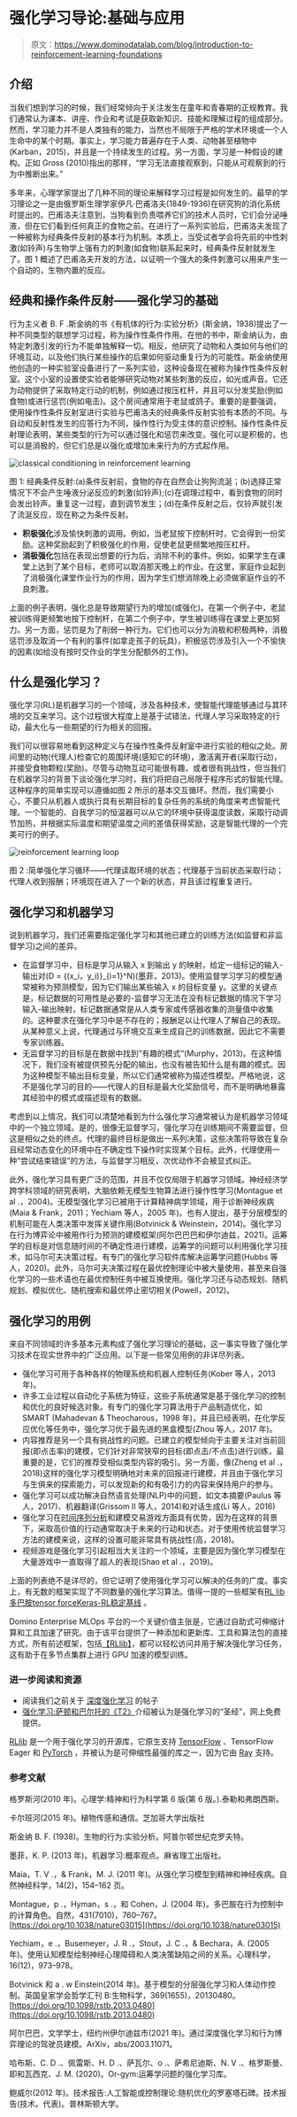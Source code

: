 # 强化学习导论:基础与应用

> 原文：<https://www.dominodatalab.com/blog/introduction-to-reinforcement-learning-foundations>

## 介绍

当我们想到学习的时候，我们经常倾向于关注发生在童年和青春期的正规教育。我们通常认为课本、讲座、作业和考试是获取新知识、技能和理解过程的组成部分。然而，学习能力并不是人类独有的能力，当然也不局限于严格的学术环境或一个人生命中的某个时期。事实上，学习能力普遍存在于人类、动物甚至植物中(Karban，2015)，并且是一个持续发生的过程。另一方面，学习是一种假设的建构。正如 Gross (2010)指出的那样，“学习无法直接观察到，只能从可观察到的行为中推断出来。”

多年来，心理学家提出了几种不同的理论来解释学习过程是如何发生的。最早的学习理论之一是由俄罗斯生理学家伊凡·巴甫洛夫(1849-1936)在研究狗的消化系统时提出的。巴甫洛夫注意到，当狗看到负责喂养它们的技术人员时，它们会分泌唾液，但在它们看到任何真正的食物之前。在进行了一系列实验后，巴甫洛夫发现了一种被称为经典条件反射的基本行为机制。本质上，当受试者学会将先前的中性刺激(如铃声)与生物学上强有力的刺激(如食物)联系起来时，经典条件反射就发生了。图 1 概述了巴甫洛夫开发的方法，以证明一个强大的条件刺激可以用来产生一个自动的，生物内置的反应。

## 经典和操作条件反射——强化学习的基础

行为主义者 B. F .斯金纳的书《有机体的行为:实验分析》(斯金纳，1938)提出了一种不同类型的联想学习过程，称为操作性条件作用。在他的书中，斯金纳认为，由特定刺激引发的行为不能单独解释一切。相反，他研究了动物和人类如何与他们的环境互动，以及他们执行某些操作的后果如何驱动重复行为的可能性。斯金纳使用他创造的一种实验室设备进行了一系列实验，这种设备现在被称为操作性条件反射室。这个小室的设置使实验者能够研究动物对某些刺激的反应，如光或声音。它还为动物提供了采取特定行动的机制，例如通过按压杠杆，并且可以分发奖励(例如食物)或进行惩罚(例如电击)。这个房间通常用于老鼠或鸽子。重要的是要强调，使用操作性条件反射室进行实验与巴甫洛夫的经典条件反射实验有本质的不同。与自动和反射性发生的应答行为不同，操作性行为受主体的意识控制。操作性条件反射理论表明，某些类型的行为可以通过强化和惩罚来改变。强化可以是积极的，也可以是消极的，但它们总是以强化或增加未来行为的方式起作用。

![classical conditioning in reinforcement learning](img/e61fa0bb1b11701a6591ddb0a43e0ded.png)

图 1: 经典条件反射:(a)条件反射前，食物的存在自然会让狗狗流涎；(b)选择正常情况下不会产生唾液分泌反应的刺激(如铃声);(c)在调理过程中，看到食物的同时会发出铃声。重复这一过程，直到调节发生；(d)在条件反射之后，仅铃声就引发了流涎反应，现在称之为条件反射。

*   **积极强化**涉及愉快刺激的调用。例如，当老鼠按下控制杆时，它会得到一份奖励。这种奖励起到了积极强化的作用，促使老鼠更频繁地按压杠杆。
*   **消极强化**包括在表现出想要的行为后，消除不利的事件。例如，如果学生在课堂上达到了某个目标，老师可以取消那天晚上的作业。在这里，家庭作业起到了消极强化课堂作业行为的作用，因为学生们想消除晚上必须做家庭作业的不良刺激。

上面的例子表明，强化总是导致期望行为的增加(或强化)。在第一个例子中，老鼠被训练得更频繁地按下控制杆，在第二个例子中，学生被训练得在课堂上更加努力。另一方面，惩罚是为了削弱一种行为。它们也可以分为消极和积极两种，消极惩罚涉及取消一个有利的事件(如拿走孩子的玩具)，积极惩罚涉及引入一个不愉快的因素(如给没有按时交作业的学生分配额外的工作)。

## 什么是强化学习？

强化学习(RL)是机器学习的一个领域，涉及各种技术，使智能代理能够通过与其环境的交互来学习。这个过程很大程度上是基于试错法，代理人学习采取特定的行动，最大化与一些期望的行为相关的回报。

我们可以很容易地看到这种定义与在操作性条件反射室中进行实验的相似之处。房间里的动物(代理人)检查它的周围环境(感知它的环境)，激活离开者(采取行动)，并接受食物颗粒(奖励)。尽管与动物互动可能很有趣，或者很有挑战性，但当我们在机器学习的背景下谈论强化学习时，我们将把自己局限于程序形式的智能代理。这种程序的简单实现可以遵循如图 2 所示的基本交互循环。然而，我们需要小心，不要只从机器人或执行具有长期目标的复杂任务的系统的角度来考虑智能代理。一个智能的、自我学习的恒温器可以从它的环境中获得温度读数，采取行动调节加热，并根据实际温度和期望温度之间的差值获得奖励，这是智能代理的一个完美可行的例子。

![reinforcement learning loop](img/26beb0203a6c92c7b985363986bb2130.png)

图 2 :简单强化学习循环——代理读取环境的状态；代理基于当前状态采取行动；代理人收到报酬；环境现在进入了一个新的状态，并且该过程重复进行。

## 强化学习和机器学习

说到机器学习，我们还需要指定强化学习和其他已建立的训练方法(如监督和非监督学习)之间的差异。

*   在监督学习中，目标是学习从输入 x 到输出 y 的映射，给定一组标记的输入-输出对\(D = \{(x_i，y_i)\}_{i=1}^N\)(墨菲，2013)。使用监督学习学习的模型通常被称为预测模型，因为它们输出某些输入 x 的目标变量 y。这里的关键点是，标记数据的可用性是必要的-监督学习无法在没有标记数据的情况下学习输入-输出映射，标记数据通常是从人类专家或传感器收集的测量值中收集的。这种要求在强化学习中是不存在的；报酬足以让代理人了解自己的表现。从某种意义上说，代理通过与环境交互来生成自己的训练数据，因此它不需要专家训练器。
*   无监督学习的目标是在数据中找到“有趣的模式”(Murphy，2013)。在这种情况下，我们没有被提供预先分配的输出，也没有被告知什么是有趣的模式。因为这种模型不输出目标变量，所以它们通常被称为描述性模型。严格地说，这不是强化学习的目的——代理人的目标是最大化奖励信号，而不是明确地暴露其经验中的模式或描述现有的数据。

考虑到以上情况，我们可以清楚地看到为什么强化学习通常被认为是机器学习领域中的一个独立领域。是的，很像无监督学习，强化学习在训练期间不需要监督，但这是相似之处的终点。代理的最终目标是做出一系列决策，这些决策将导致在复杂且经常动态变化的环境中在不确定性下操作时实现某个目标。此外，代理使用一种“尝试结束错误”的方法，与监督学习相反，次优动作不会被显式纠正。

此外，强化学习具有更广泛的范围，并且不仅仅局限于机器学习领域。神经经济学跨学科领域的研究表明，大脑依赖无模型生物算法进行操作性学习(Montague et al .，2004)。无模型强化学习已被用于计算精神病学领域，用于诊断神经疾病(Maia & Frank，2011；Yechiam 等人，2005 年)。也有人提出，基于分层模型的机制可能在人类决策中发挥关键作用(Botvinick & Weinstein，2014)。强化学习在行为博弈论中被用作行为预测的建模框架(阿尔巴巴巴和伊尔迪兹，2021)。运筹学的目标是对信息随时间的不确定性进行建模，运筹学的问题可以利用强化学习技术，如马尔可夫决策过程。有专门的强化学习软件库解决运筹学问题(Hubbs 等人，2020)。此外，马尔可夫决策过程在最优控制理论中被大量使用，甚至来自强化学习的一些术语也在最优控制任务中被互换使用。强化学习还与动态规划、随机规划、模拟优化、随机搜索和最优停止密切相关(Powell，2012)。

## 强化学习的用例

来自不同领域的许多基本元素构成了强化学习理论的基础，这一事实导致了强化学习技术在现实世界中的广泛应用。以下是一些常见用例的非详尽列表。

*   强化学习可用于各种各样的物理系统和机器人控制任务(Kober 等人，2013 年)。
*   许多工业过程以自动化子系统为特征，这些子系统通常是基于强化学习的控制和优化的良好候选对象。有专门的强化学习算法用于产品制造优化，如 SMART (Mahadevan & Theocharous，1998 年)，并且已经表明，在化学反应优化等任务中，强化学习优于最先进的黑盒模型(Zhou 等人，2017 年)。
*   内容推荐是另一个具有挑战性的问题。已建立的模型倾向于主要关注对当前回报(即点击率)的建模，它们针对非常狭窄的目标(即点击/不点击)进行训练，最重要的是，它们的推荐受相似类型内容的吸引。另一方面，像(Zheng et al .，2018)这样的强化学习模型明确地对未来的回报进行建模，并且由于强化学习与生俱来的探索能力，可以发现新的和有吸引力的内容来保持用户的参与。
*   强化学习可以成功解决自然语言处理(NLP)中的问题，如文本摘要(Paulus 等人，2017)、机器翻译(Grissom II 等人，2014)和对话生成(Li 等人，2016)
*   强化学习在[时间序列分析](/blog/time-series-with-r)和建模交易游戏方面具有优势，因为在这样的背景下，采取高价值的行动通常取决于未来的行动和状态。对于使用传统监督学习方法的建模来说，这样的设置可能非常具有挑战性(高，2018)。
*   视频游戏是强化学习引起相当大关注的一个领域，主要是因为强化学习模型在大量游戏中一直取得了超人的表现(Shao et al .，2019)。

上面的列表绝不是详尽的，但它证明了使用强化学习可以解决的任务的广度。事实上，有无数的框架实现了不同数量的强化学习算法。值得一提的一些框架有[](https://deepmind.com/research/publications/2020/Acme)[RL lib](https://docs.ray.io/en/latest/rllib/index.html)[多巴胺](https://github.com/google/dopamine)[tensor force](https://github.com/tensorforce/tensorforce)[Keras-RL](https://github.com/keras-rl/keras-rl)[稳定基线](https://github.com/hill-a/stable-baselines) 。

Domino Enterprise MLOps 平台的一个关键价值主张是，它通过自助式可伸缩计算和工具加速了研究。由于该平台提供了一种添加和更新库、工具和算法包的直接方式，所有前述框架，包括[【RLlib】](https://docs.ray.io/en/latest/rllib/index.html)，都可以轻松访问并用于解决强化学习任务，这有助于在多节点集群上进行 GPU 加速的模型训练。

### 进一步阅读和资源

*   阅读我们之前关于 [深度强化学习](/blog/deep-reinforcement-learning) 的帖子
*   [强化学习:萨顿和巴尔托的《T2》](http://incompleteideas.net/book/the-book.html)介绍被认为是强化学习的“圣经”，网上免费提供。

[RLlib](https://docs.ray.io/en/latest/rllib/index.html) 是一个用于强化学习的开源库，它原生支持 [TensorFlow](https://www.dominodatalab.com/data-science-dictionary/tensorflow) 、TensorFlow Eager 和 [PyTorch](https://www.dominodatalab.com/data-science-dictionary/pytorch) ，并被认为是可伸缩性最强的库之一，因为它由 [Ray](https://blog.dominodatalab.com/ray-tutorial-for-accessing-clusters) 支持。

### 参考文献

格罗斯河(2010 年)。心理学:精神和行为科学第 6 版(第 6 版。).泰勒和弗朗西斯。

卡尔班河(2015 年)。植物传感和通信。芝加哥大学出版社

斯金纳 B. F. (1938)。生物的行为:实验分析。阿普尔顿世纪克罗夫特。

墨菲，K. P. (2013 年)。机器学习:概率观点。麻省理工出版社。

Maia，T. V .，& Frank，M. J. (2011 年)。从强化学习模型到精神和神经疾病。自然神经科学，14(2)，154–162 页。

Montague，p .，Hyman，s .，和 Cohen，J. (2004 年)。多巴胺在行为控制中的计算角色。自然，431(7010)，760–767。[https://doi.org/10.1038/nature03015](https://doi.org/10.1038/nature03015)

Yechiam，e .，Busemeyer，J. R .，Stout，J. C .，& Bechara，A. (2005 年)。使用认知模型绘制神经心理障碍和人类决策缺陷之间的关系。心理科学，16(12)，973–978。

Botvinick 和 a . w Einstein(2014 年)。基于模型的分层强化学习和人体动作控制。英国皇家学会哲学汇刊 B:生物科学，369(1655)，20130480。[https://doi.org/10.1098/rstb.2013.0480](https://doi.org/10.1098/rstb.2013.0480)

阿尔巴巴，文学学士，纽约州伊尔迪兹市(2021 年)。通过深度强化学习和行为博弈理论的驾驶员建模。ArXiv，abs/2003.11071。

哈布斯、C. D .、佩雷斯、H. D .、萨瓦尔、o .、萨希尼迪斯、N. V .、格罗斯曼、即和瓦西克、J. M. (2020)。Or-gym:运筹学问题的强化学习库。

鲍威尔(2012 年)。技术报告:人工智能或控制理论:随机优化的罗塞塔石碑。技术报告(技术。代表)。普林斯顿大学。